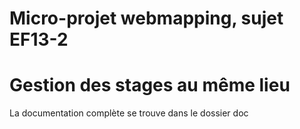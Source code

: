 # Micro-projet webmapping, sujet EF13-2
# Gestion des stages au même lieu

La documentation complète se trouve dans le dossier doc
